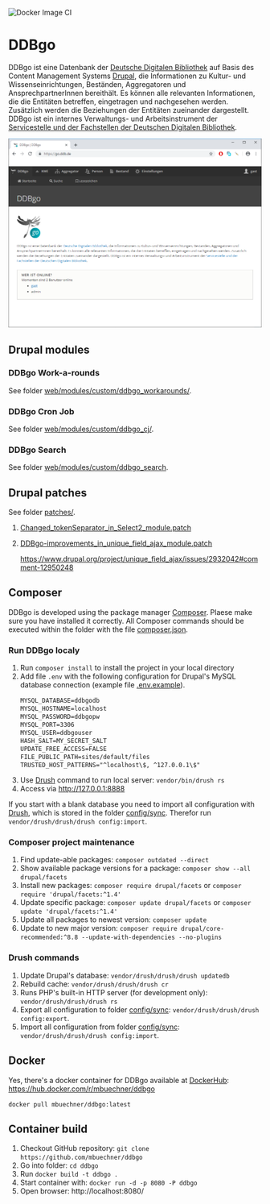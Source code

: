 ![Docker Image CI](https://github.com/mbuechner/ddbgo/workflows/Docker%20Image%20CI/badge.svg)

# DDBgo
DDBgo ist eine Datenbank der [Deutsche Digitalen Bibliothek](https://www.deutsche-digitale-bibliothek.de/) auf Basis des Content Management Systems [Drupal](https://www.drupal.org/), die Informationen zu Kultur- und Wissenseinrichtungen, Beständen, Aggregatoren und AnsprechpartnerInnen bereithält. Es können alle relevanten Informationen, die die Entitäten betreffen, eingetragen und nachgesehen werden. Zusätzlich werden die Beziehungen der Entitäten zueinander dargestellt. DDBgo ist ein internes Verwaltungs- und Arbeitsinstrument der [Servicestelle und der Fachstellen der Deutschen Digitalen Bibliothek](https://pro.deutsche-digitale-bibliothek.de/).

<p align="center">
  <a href="images/DDBgo_Screenshot.png"><img src="images/DDBgo_Screenshot.png" width="512" title="DDBgo Screenshot"></a>
</p>

## Drupal modules
### DDBgo Work-a-rounds
See folder [web/modules/custom/ddbgo_workarounds/](web/modules/custom/ddbgo_workarounds/).
### DDBgo Cron Job
See folder [web/modules/custom/ddbgo_cj/](web/modules/custom/ddbgo_cj/).
### DDBgo Search
See folder [web/modules/custom/ddbgo_search](web/modules/custom/ddbgo_search/).
## Drupal patches
See folder [patches/](patches/).
1. [Changed_tokenSeparator_in_Select2_module.patch](patches/Changed_tokenSeparator_in_Select2_module.patch)
2. [DDBgo-improvements_in_unique_field_ajax_module.patch](patches/DDBgo-improvements_in_unique_field_ajax_module.patch)
   
   https://www.drupal.org/project/unique_field_ajax/issues/2932042#comment-12950248

## Composer
DDBgo is developed using the package manager [Composer](https://getcomposer.org/). Plaese make sure you have installed it correctly. All Composer commands should be executed within the folder with the file [composer.json](composer.json).

### Run DDBgo localy
1. Run `composer install` to install the project in your local directory
2. Add file `.env` with the following configuration for Drupal's MySQL database connection (example file [.env.example](.env.example)).
   ```
   MYSQL_DATABASE=ddbgodb
   MYSQL_HOSTNAME=localhost
   MYSQL_PASSWORD=ddbgopw
   MYSQL_PORT=3306
   MYSQL_USER=ddbgouser
   HASH_SALT=MY_SECRET_SALT
   UPDATE_FREE_ACCESS=FALSE
   FILE_PUBLIC_PATH=sites/default/files
   TRUSTED_HOST_PATTERNS="^localhost\$, ^127.0.0.1\$"
   ```
3. Use [Drush](https://www.drush.org/) command to run local server: `vendor/bin/drush rs`
4. Access via  http://127.0.0.1:8888

If you start with a blank database you need to import all configuration with [Drush](https://www.drush.org/), which is stored in the folder [config/sync](config/sync). Therefor run `vendor/drush/drush/drush config:import`.

### Composer project maintenance
1. Find update-able packages: 
   `composer outdated --direct`
2. Show available package versions for a package: 
   `composer show --all drupal/facets`
3. Install new packages: 
   `composer require drupal/facets` or `composer require 'drupal/facets:^1.4'`
4. Update specific package: 
   `composer update drupal/facets` or `composer update 'drupal/facets:^1.4'`
5. Update all packages to newest version: 
   `composer update`
6. Update to new major version: 
   `composer require drupal/core-recommended:^8.8 --update-with-dependencies --no-plugins`

### Drush commands
1. Update Drupal's database: 
   `vendor/drush/drush/drush updatedb`
2. Rebuild cache: 
   `vendor/drush/drush/drush cr`
3. Runs PHP's built-in HTTP server (for development only): 
   `vendor/drush/drush/drush rs`
4. Export all configuration to folder [config/sync](config/sync): 
   `vendor/drush/drush/drush config:export`.
5. Import all configuration from folder [config/sync](config/sync): 
   `vendor/drush/drush/drush config:import`.

## Docker
Yes, there's a docker container for DDBgo available at [DockerHub](https://hub.docker.com/): https://hub.docker.com/r/mbuechner/ddbgo
```
docker pull mbuechner/ddbgo:latest
```
## Container build
1. Checkout GitHub repository:
   `git clone https://github.com/mbuechner/ddbgo`
2. Go into folder:
  `cd ddbgo`
3. Run
   `docker build -t ddbgo .`
4. Start container with:
   `docker run -d -p 8080 -P ddbgo`
5. Open browser:
   http://localhost:8080/
